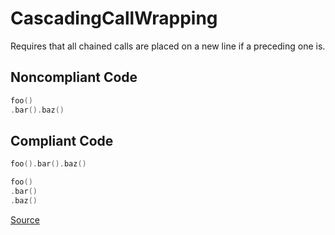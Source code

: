 # CascadingCallWrapping

Requires that all chained calls are placed on a new line if a preceding one is.

## Noncompliant Code

```kotlin
foo()
.bar().baz()
```
## Compliant Code

```kotlin
foo().bar().baz()

foo()
.bar()
.baz()
```

[Source](https://detekt.github.io/detekt/style.html#cascadingcallwrapping)
